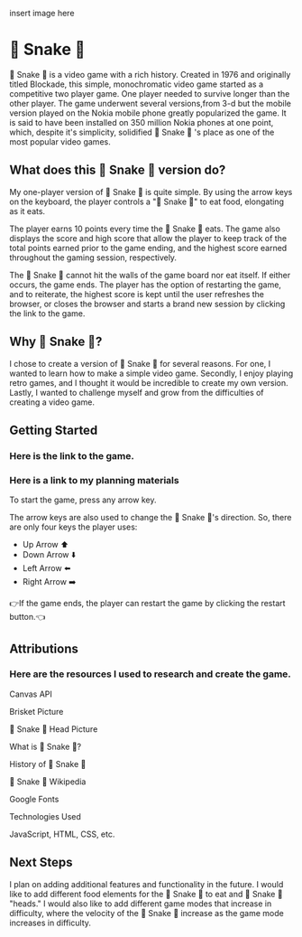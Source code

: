 insert image here

#  🐍 Snake 🐍 

🐍 Snake 🐍 is a video game with a rich history. Created in 1976 and originally
titled Blockade, this simple, monochromatic video game started as a competitive
two player game. One player needed to survive longer than the other player. The game
underwent several versions,from 3-d but the mobile version played on the Nokia mobile
phone greatly popularized the game. It is said to have been installed on 350
million Nokia phones at one point, which, despite it's simplicity, solidified 
🐍  Snake 🐍 's place as one of the most popular video games.

## What does this 🐍 Snake 🐍 version do?

My one-player version of 🐍 Snake 🐍 is quite simple. By using the arrow keys on the 
keyboard, the player controls a "🐍 Snake 🐍" to eat food, elongating as it eats.

The player earns 10 points every time the 🐍 Snake 🐍 eats. The game also displays the
score and high score that allow the player to keep track of the total points 
earned prior to the game ending, and the highest score earned throughout
the gaming session, respectively.

The 🐍 Snake 🐍 cannot hit the walls of the game board nor eat itself. If either occurs,
the game ends. The player has the option of restarting the game, and to reiterate,
the highest score is kept until the user refreshes the browser, or closes the
browser and starts a brand new session by clicking the link to the game.

## Why 🐍 Snake 🐍?

I chose to create a version of 🐍 Snake 🐍 for several reasons. For one, I wanted to
learn how to make a simple video game. Secondly, I enjoy playing retro games,
and I thought it would be incredible to create my own version. Lastly, I wanted
to challenge myself and grow from the difficulties of creating a video game. 

## Getting Started

### Here is the link to the game.

### Here is a link to my planning materials

To start the game, press any arrow key.

The arrow keys are also used to change the 🐍 Snake 🐍's direction. So, there are only
four keys the player uses:
- Up Arrow ⬆️
- Down Arrow ⬇️
- Left Arrow ⬅️
- Right Arrow ➡️

👉If the game ends, the player can restart the game by clicking the restart button.👈

## Attributions

### Here are the resources I used to research and create the game.

Canvas API

Brisket Picture

🐍 Snake 🐍 Head Picture

What is 🐍 Snake 🐍?

History of 🐍 Snake 🐍

🐍 Snake 🐍 Wikipedia

Google Fonts

Technologies Used

JavaScript, HTML, CSS, etc.

## Next Steps

I plan on adding additional features and functionality in the future. I would 
like to add different food elements for the 🐍 Snake 🐍 to eat and 🐍 Snake 🐍 "heads."
I would also like to add different game modes that increase in difficulty, where
the velocity of the 🐍 Snake 🐍 increase as the game mode increases in difficulty.
